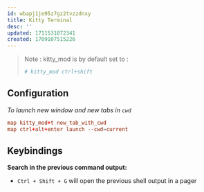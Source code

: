 ```yaml
---
id: wbapj1je95z7gz2tvzzdnxy
title: Kitty Terminal
desc: ''
updated: 1711531072341
created: 1709107515226
---
```


> Note : kitty_mod is by default set to :
> ```conf
> # kitty_mod ctrl+shift
> ```

## Configuration

*To launch new window and new tabs in `cwd`*

```conf
map kitty_mod+t new_tab_with_cwd
map ctrl+alt+enter launch --cwd=current
```

## Keybindings

**Search in the previous command output:**
- `Ctrl + Shift + G` will open the previous shell output in a pager

